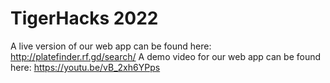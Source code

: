 # TigerHacks 2022
A live version of our web app can be found here: http://platefinder.rf.gd/search/
A demo video for our web app can be found here: https://youtu.be/vB_2xh6YPps
